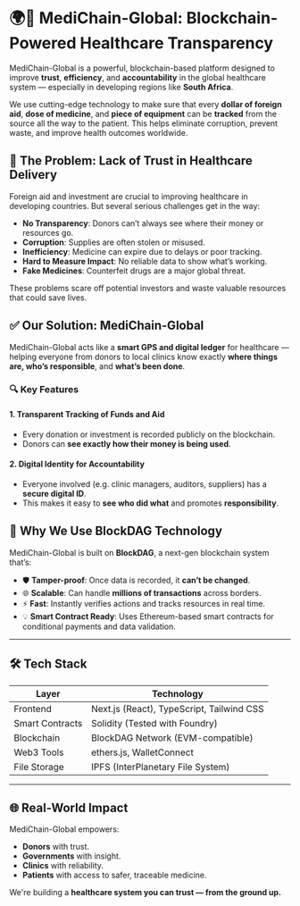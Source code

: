 
# 🌍💊 MediChain-Global: Blockchain-Powered Healthcare Transparency

MediChain-Global is a powerful, blockchain-based platform designed to improve **trust**, **efficiency**, and **accountability** in the global healthcare system — especially in developing regions like **South Africa**.

We use cutting-edge technology to make sure that every **dollar of foreign aid**, **dose of medicine**, and **piece of equipment** can be **tracked** from the source all the way to the patient. This helps eliminate corruption, prevent waste, and improve health outcomes worldwide.


## 🚨 The Problem: Lack of Trust in Healthcare Delivery

Foreign aid and investment are crucial to improving healthcare in developing countries. But several serious challenges get in the way:

- **No Transparency**: Donors can’t always see where their money or resources go.
- **Corruption**: Supplies are often stolen or misused.
- **Inefficiency**: Medicine can expire due to delays or poor tracking.
- **Hard to Measure Impact**: No reliable data to show what’s working.
- **Fake Medicines**: Counterfeit drugs are a major global threat.

These problems scare off potential investors and waste valuable resources that could save lives.

## ✅ Our Solution: MediChain-Global

MediChain-Global acts like a **smart GPS and digital ledger** for healthcare — helping everyone from donors to local clinics know exactly **where things are, who’s responsible**, and **what’s been done**.

### 🔍 Key Features

#### 1. Transparent Tracking of Funds and Aid
- Every donation or investment is recorded publicly on the blockchain.
- Donors can **see exactly how their money is being used**.

#### 2. Digital Identity for Accountability
- Everyone involved (e.g. clinic managers, auditors, suppliers) has a **secure digital ID**.
- This makes it easy to **see who did what** and promotes **responsibility**.



## 🧠 Why We Use BlockDAG Technology

MediChain-Global is built on **BlockDAG**, a next-gen blockchain system that’s:

- 🛡️ **Tamper-proof**: Once data is recorded, it **can’t be changed**.
- 🌐 **Scalable**: Can handle **millions of transactions** across borders.
- ⚡ **Fast**: Instantly verifies actions and tracks resources in real time.
- 💡 **Smart Contract Ready**: Uses Ethereum-based smart contracts for conditional payments and data validation.

---

## 🛠️ Tech Stack

| Layer        | Technology                                 |
|--------------|--------------------------------------------|
| Frontend     | Next.js (React), TypeScript, Tailwind CSS  |
| Smart Contracts | Solidity (Tested with Foundry)          |
| Blockchain   | BlockDAG Network (EVM-compatible)          |
| Web3 Tools   | ethers.js, WalletConnect                   |
| File Storage | IPFS (InterPlanetary File System)          |

---

## 🌐 Real-World Impact

MediChain-Global empowers:
- **Donors** with trust.
- **Governments** with insight.
- **Clinics** with reliability.
- **Patients** with access to safer, traceable medicine.

We're building a **healthcare system you can trust — from the ground up.**
